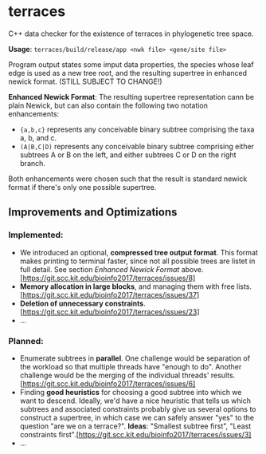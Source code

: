 # terraces
C++ data checker for the existence of terraces in phylogenetic tree space.

**Usage**: `terraces/build/release/app <nwk file> <gene/site file>`

Program output states some imput data properties, the species whose leaf edge is used as a new tree root, and the resulting supertree in enhanced newick format. (STILL SUBJECT TO CHANGE!)

**Enhanced Newick Format**: The resulting supertree representation cann be plain Newick, but can also contain the following two notation enhancements:
- `{a,b,c}` represents any conceivable binary subtree comprising the taxa a, b, and c.
- `(A|B,C|D)` represents any conceivable binary subtree comprising either subtrees A or B on the left, and either subtrees C or D on the right branch.

Both enhancements were chosen such that the result is standard newick format if there's only one possible supertree.

## Improvements and Optimizations

### Implemented:

- We introduced an optional, **compressed tree output format**. This format makes printing to terminal faster, since not all possible trees are listet in full detail. See section *Enhanced Newick Format* above. [https://git.scc.kit.edu/bioinfo2017/terraces/issues/8]
- **Memory allocation in large blocks**, and managing them with free lists. [https://git.scc.kit.edu/bioinfo2017/terraces/issues/37]
- **Deletion of unnecessary constraints**. [https://git.scc.kit.edu/bioinfo2017/terraces/issues/23]
- ...

### Planned:

- Enumerate subtrees in **parallel**. One challenge would be separation of the workload so that multiple threads have "enough to do". Another challenge would be the merging of the individual threads' results. [https://git.scc.kit.edu/bioinfo2017/terraces/issues/6]
- Finding **good heuristics** for choosing a good subtree into which we want to descend. Ideally, we'd have a nice heuristic that tells us which subtrees and associated constraints probably give us several options to construct a supertree, in which case we can safely answer "yes" to the question "are we on a terrace?". **Ideas**: "Smallest subtree first", "Least constraints first".[https://git.scc.kit.edu/bioinfo2017/terraces/issues/3]
- ...